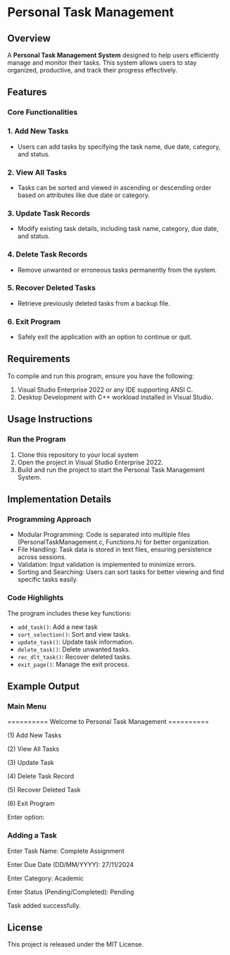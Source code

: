 # Personal Task Management

## Overview
A **Personal Task Management System** designed to help users efficiently manage and monitor their tasks. This system allows users to stay organized, productive, and track their progress effectively.

## Features
### Core Functionalities
### 1. Add New Tasks
- Users can add tasks by specifying the task name, due date, category, and status.

### 2. View All Tasks
- Tasks can be sorted and viewed in ascending or descending order based on attributes like due date or category.

### 3. Update Task Records
- Modify existing task details, including task name, category, due date, and status.

### 4. Delete Task Records
- Remove unwanted or erroneous tasks permanently from the system.

### 5. Recover Deleted Tasks
- Retrieve previously deleted tasks from a backup file.

### 6. Exit Program
- Safely exit the application with an option to continue or quit.

## Requirements
To compile and run this program, ensure you have the following:
1. Visual Studio Enterprise 2022 or any IDE supporting ANSI C.
2. Desktop Development with C++ workload installed in Visual Studio.

## Usage Instructions
### Run the Program
1. Clone this repository to your local system
2. Open the project in Visual Studio Enterprise 2022.
3. Build and run the project to start the Personal Task Management System.

## Implementation Details
### Programming Approach
- Modular Programming: Code is separated into multiple files (PersonalTaskManagement.c, Functions.h) for better organization.
- File Handling: Task data is stored in text files, ensuring persistence across sessions.
- Validation: Input validation is implemented to minimize errors.
- Sorting and Searching: Users can sort tasks for better viewing and find specific tasks easily.

### Code Highlights
The program includes these key functions:
- `add_task()`: Add a new task
- `sort_selection()`: Sort and view tasks.
- `update_task()`: Update task information.
- `delete_task()`: Delete unwanted tasks.
- `rec_dlt_task()`: Recover deleted tasks.
- `exit_page()`: Manage the exit process.

## Example Output
### Main Menu
========== Welcome to Personal Task Management ==========

(1) Add New Tasks

(2) View All Tasks

(3) Update Task

(4) Delete Task Record

(5) Recover Deleted Task

(6) Exit Program


Enter option: 

### Adding a Task
Enter Task Name: Complete Assignment

Enter Due Date (DD/MM/YYYY): 27/11/2024

Enter Category: Academic

Enter Status (Pending/Completed): Pending

Task added successfully.

## License
This project is released under the MIT License.
